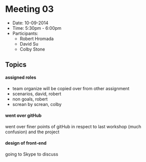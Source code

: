 # Meeting 03
- Date: 10-09-2014
- Time: 5:30pm - 6:00pm
- Participants:
	- Robert Hromada
	- David Su
	- Colby Stone

## Topics

#### assigned roles
- team organize will be copied over from other assignment
- scenarios, david, robert
- non goals, robert
- screan by screan, colby

#### went over gitHub
<p>
went over finer points of gitHub in respect to last workshop (much confusion) and the project
</p>

#### design of front-end
<p>
going to Skype to discuss
</p>
